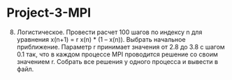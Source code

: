 # Project-3-MPI

8. Логистическое. Провести расчет 100 шагов по индексу n для уравнения x(n+1) = r x(n) * (1 – x(n)).
Выбрать начальное приближение. Параметр r принимает значения от 2.8 до 3.8 с шагом 0.1 так, что в
каждом процессе MPI проводится решение со своим значением r. Собрать все решения у одного процесса
и вывести в файл.
